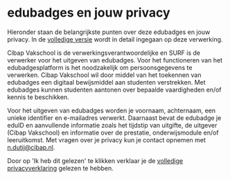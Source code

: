 # edubadges en jouw privacy

Hieronder staan de belangrijkste punten over deze edubadges en jouw privacy. In de [volledige versie](https://raw.githubusercontent.com/edubadges/privacy/master/mbo/cibap-vakschool/edubadges-formal-text-nl.md) wordt in detail ingegaan op deze verwerking.

Cibap Vakschool is de verwerkingsverantwoordelijke en SURF is de verwerker voor het uitgeven van edubadges. Voor het functioneren van het edubadgesplatform is het noodzakelijk om persoonsgegevens te verwerken. Cibap Vakschool wil door middel van het toekennen van edubadges een digitaal bewijsmiddel aan studenten verstrekken. Met edubadges kunnen studenten aantonen over bepaalde vaardigheden en/of kennis te beschikken.

Voor het uitgeven van edubadges worden je voornaam, achternaam, een unieke identifier en e-mailadres verwerkt. Daarnaast bevat de edubadge je eduID en aanvullende informatie zoals het tijdstip van uitgifte, de uitgever (Cibap Vakschool) en informatie over de prestatie, onderwijsmodule en/of leeruitkomst. Met vragen over je privacy kun je contact opnemen met [n.dutij@cibap.nl](mailto:n.dutij@cibap.nl).

Door op 'Ik heb dit gelezen' te klikken verklaar je de [volledige privacyverklaring](https://raw.githubusercontent.com/edubadges/privacy/master/mbo/cibap-vakschool/edubadges-formal-text-nl.md) gelezen te hebben.
